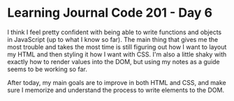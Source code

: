 # Learning Journal Code 201 - Day 6

I think I feel pretty confident with being able to write functions and objects in JavaScript (up to what I know so far). The main thing that gives me the most trouble and takes the most time is still figuring out how I want to layout my HTML and then styling it how I want with CSS. I'm also a little shaky with exactly how to render values into the DOM, but using my notes as a guide seems to be working so far.

After today, my main goals are to improve in both HTML and CSS, and make sure I memorize and understand the process to write elements to the DOM.
